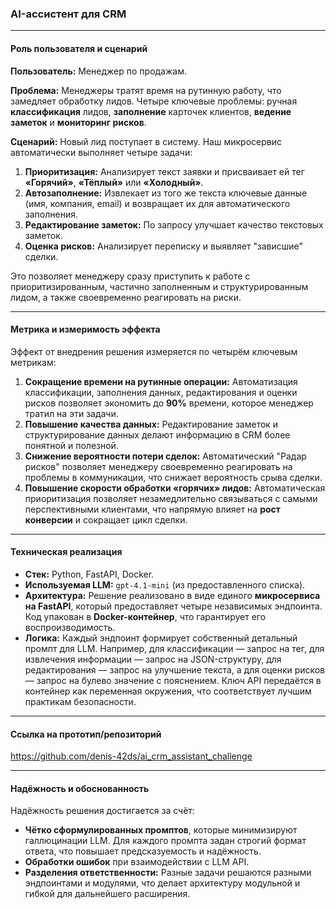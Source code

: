 ### AI-ассистент для CRM

---
#### **Роль пользователя и сценарий**

**Пользователь:** Менеджер по продажам.

**Проблема:** Менеджеры тратят время на рутинную работу, что замедляет обработку лидов. Четыре ключевые проблемы: ручная **классификация** лидов, **заполнение** карточек клиентов, **ведение заметок** и **мониторинг рисков**.

**Сценарий:** Новый лид поступает в систему. Наш микросервис автоматически выполняет четыре задачи:
1.  **Приоритизация:** Анализирует текст заявки и присваивает ей тег **«Горячий»**, **«Тёплый»** или **«Холодный»**.
2.  **Автозаполнение:** Извлекает из того же текста ключевые данные (имя, компания, email) и возвращает их для автоматического заполнения.
3.  **Редактирование заметок:** По запросу улучшает качество текстовых заметок.
4.  **Оценка рисков:** Анализирует переписку и выявляет "зависшие" сделки.

Это позволяет менеджеру сразу приступить к работе с приоритизированным, частично заполненным и структурированным лидом, а также своевременно реагировать на риски.

---
#### **Метрика и измеримость эффекта**

Эффект от внедрения решения измеряется по четырём ключевым метрикам:

1.  **Сокращение времени на рутинные операции:** Автоматизация классификации, заполнения данных, редактирования и оценки рисков позволяет экономить до **90%** времени, которое менеджер тратил на эти задачи.
2.  **Повышение качества данных:** Редактирование заметок и структурирование данных делают информацию в CRM более понятной и полезной.
3.  **Снижение вероятности потери сделок:** Автоматический "Радар рисков" позволяет менеджеру своевременно реагировать на проблемы в коммуникации, что снижает вероятность срыва сделки.
4.  **Повышение скорости обработки «горячих» лидов:** Автоматическая приоритизация позволяет незамедлительно связываться с самыми перспективными клиентами, что напрямую влияет на **рост конверсии** и сокращает цикл сделки.

---
#### **Техническая реализация**
* **Стек:** Python, FastAPI, Docker.
* **Используемая LLM:** `gpt-4.1-mini` (из предоставленного списка).
* **Архитектура:** Решение реализовано в виде единого **микросервиса на FastAPI**, который предоставляет четыре независимых эндпоинта. Код упакован в **Docker-контейнер**, что гарантирует его воспроизводимость.
* **Логика:** Каждый эндпоинт формирует собственный детальный промпт для LLM. Например, для классификации — запрос на тег, для извлечения информации — запрос на JSON-структуру, для редактирования — запрос на улучшение текста, а для оценки рисков — запрос на булево значение с пояснением. Ключ API передаётся в контейнер как переменная окружения, что соответствует лучшим практикам безопасности.

---
#### **Ссылка на прототип/репозиторий**
https://github.com/denis-42ds/ai_crm_assistant_challenge

---
#### **Надёжность и обоснованность**

Надёжность решения достигается за счёт:
* **Чётко сформулированных промптов**, которые минимизируют галлюцинации LLM. Для каждого промпта задан строгий формат ответа, что повышает предсказуемость и надёжность.
* **Обработки ошибок** при взаимодействии с LLM API.
* **Разделения ответственности:** Разные задачи решаются разными эндпоинтами и модулями, что делает архитектуру модульной и гибкой для дальнейшего расширения.
